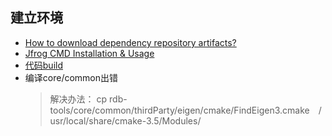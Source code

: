 ## 建立环境
* [How to download dependency repository artifacts?](https://confluence.ygomi.com:8443/pages/viewpage.action?pageId=51676609)
* [Jfrog CMD Installation & Usage](https://confluence.ygomi.com:8443/pages/viewpage.action?pageId=42537772)
* [代码build](https://confluence.ygomi.com:8443/pages/viewpage.action?title=Manual+Page+of+Localization+Refactor+May+31th+2018&spaceKey=RRT)
* 编译core/common出错
  >解决办法：
  >cp rdb-tools/core/common/thirdParty/eigen/cmake/FindEigen3.cmake  /usr/local/share/cmake-3.5/Modules/